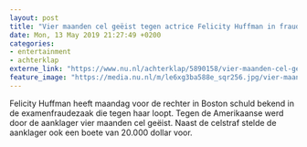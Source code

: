 ```yaml
---
layout: post
title: "Vier maanden cel geëist tegen actrice Felicity Huffman in fraudezaak"
date: Mon, 13 May 2019 21:27:49 +0200
categories: 
- entertainment 
- achterklap 
externe_link: "https://www.nu.nl/achterklap/5890158/vier-maanden-cel-geeist-tegen-actrice-felicity-huffman-in-fraudezaak.html"
feature_image: "https://media.nu.nl/m/le6xg3ba588e_sqr256.jpg/vier-maanden-cel-geeist-tegen-actrice-felicity-huffman-in-fraudezaak.jpg"
---
```


Felicity Huffman heeft maandag voor de rechter in Boston schuld bekend in de examenfraudezaak die tegen haar loopt. Tegen de Amerikaanse werd door de aanklager vier maanden cel geëist. Naast de celstraf stelde de aanklager ook een boete van 20.000 dollar voor.
